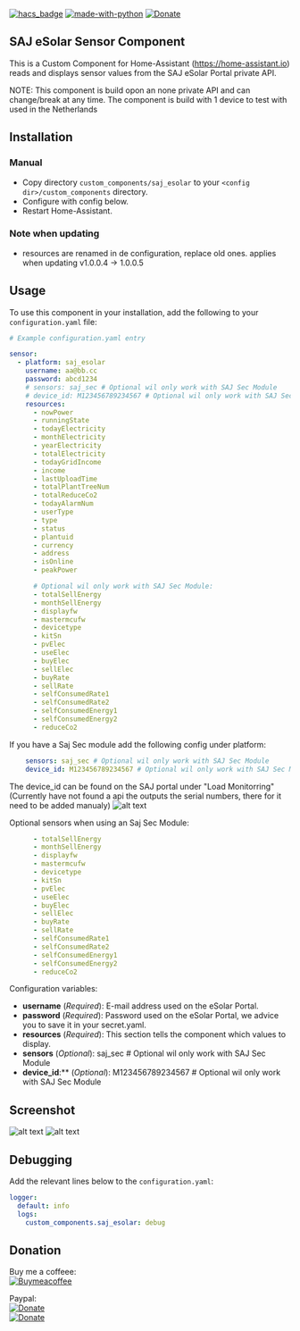 [![hacs_badge](https://img.shields.io/badge/HACS-Custom-orange.svg)](https://github.com/custom-components/hacs) [![made-with-python](https://img.shields.io/badge/Made%20with-Python-1f425f.svg)](https://www.python.org/) [![Donate](https://img.shields.io/badge/Donate-PayPal-green.svg)](https://www.paypal.me/djansen1987/)

## SAJ eSolar Sensor Component
This is a Custom Component for Home-Assistant (https://home-assistant.io) reads and displays sensor values from the SAJ eSolar Portal private API.

NOTE: This component is build opon an none private API and can change/break at any time.
The component is build with 1 device to test with used in the Netherlands

## Installation

<!-- ### HACS - Recommended
- Have [HACS](https://hacs.xyz) installed, this will allow you to easily manage and track updates.
- Search for 'SAJ eSolar'.
- Click Install below the found integration.
- Configure using the configuration instructions below.
- Restart Home-Assistant. -->

### Manual
- Copy directory `custom_components/saj_esolar` to your `<config dir>/custom_components` directory.
- Configure with config below.
- Restart Home-Assistant.

### Note when updating
 - resources are renamed in de configuration, replace old ones. applies when updating v1.0.0.4 -> 1.0.0.5

## Usage
To use this component in your installation, add the following to your `configuration.yaml` file:

```yaml
# Example configuration.yaml entry

sensor:
  - platform: saj_esolar
    username: aa@bb.cc
    password: abcd1234
    # sensors: saj_sec # Optional wil only work with SAJ Sec Module
    # device_id: M123456789234567 # Optional wil only work with SAJ Sec Module
    resources:
      - nowPower
      - runningState
      - todayElectricity
      - monthElectricity
      - yearElectricity
      - totalElectricity
      - todayGridIncome
      - income
      - lastUploadTime
      - totalPlantTreeNum
      - totalReduceCo2
      - todayAlarmNum
      - userType
      - type
      - status
      - plantuid
      - currency
      - address
      - isOnline
      - peakPower

      # Optional wil only work with SAJ Sec Module:
      - totalSellEnergy
      - monthSellEnergy
      - displayfw
      - mastermcufw
      - devicetype
      - kitSn
      - pvElec
      - useElec
      - buyElec
      - sellElec
      - buyRate
      - sellRate
      - selfConsumedRate1
      - selfConsumedRate2
      - selfConsumedEnergy1
      - selfConsumedEnergy2
      - reduceCo2
```

If you have a Saj Sec module add the following config under platform:

```yaml
    sensors: saj_sec # Optional wil only work with SAJ Sec Module
    device_id: M123456789234567 # Optional wil only work with SAJ Sec Module
```  

The device_id can be found on the SAJ portal under "Load Monitorring" (Currently have not found a api the outputs the serial numbers, there for it need to be added manualy)
![alt text](https://github.com/djansen1987/SAJeSolar/blob/main/screenshots/SAJ-Portal-Sec-Module-Serial-Number.png?raw=true "Sec Serial Number")


Optional sensors when using an Saj Sec Module:

```yaml
      - totalSellEnergy
      - monthSellEnergy
      - displayfw
      - mastermcufw
      - devicetype
      - kitSn
      - pvElec
      - useElec
      - buyElec
      - sellElec
      - buyRate
      - sellRate
      - selfConsumedRate1
      - selfConsumedRate2
      - selfConsumedEnergy1
      - selfConsumedEnergy2
      - reduceCo2
```


Configuration variables:

- **username** (*Required*): E-mail address used on the eSolar Portal.
- **password** (*Required*): Password used on the eSolar Portal, we advice you to save it in your secret.yaml.
- **resources** (*Required*): This section tells the component which values to display.
- **sensors** (*Optional*): saj_sec # Optional wil only work with SAJ Sec Module
- **device_id**:** (*Optional*): M123456789234567 # Optional wil only work with SAJ Sec Module

## Screenshot

![alt text](https://github.com/djansen1987/SAJeSolar/blob/main/screenshots/Home-Assistant-Sensors-SAJ-eSolar.png?raw=true "All Sensors")
![alt text](https://github.com/djansen1987/SAJeSolar/blob/main/screenshots/Home-Assistant-History-SAJ-eSolar.png?raw=true "History Graph")

## Debugging

Add the relevant lines below to the `configuration.yaml`:

```yaml
logger:
  default: info
  logs:
    custom_components.saj_esolar: debug
```

## Donation

Buy me a coffeee: <br />
[![Buymeacoffee](https://www.buymeacoffee.com/assets/img/bmc-meta-new/new/apple-icon-120x120.png)](https://www.buymeacoffee.com/djansen1987)

Paypal:<br />
[![Donate](https://github.com/djansen1987/SAJeSolar/blob/main/screenshots/Paypal-Donate-QR-code.png?raw=true)](https://www.paypal.me/djansen1987)<br />
[![Donate](https://img.shields.io/badge/Donate-PayPal-green.svg)](https://www.paypal.me/djansen1987)
